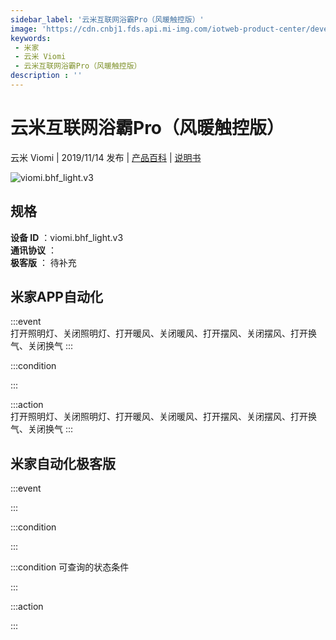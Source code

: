 ```yaml
---
sidebar_label: '云米互联网浴霸Pro（风暖触控版）'
image: 'https://cdn.cnbj1.fds.api.mi-img.com/iotweb-product-center/developer_1572231814166zuSX5G3s.png?GalaxyAccessKeyId=AKVGLQWBOVIRQ3XLEW&Expires=9223372036854775807&Signature=QXTFfJcX4JRhwkmzslJ0KdX6sIY='
keywords: 
 - 米家
 - 云米 Viomi
 - 云米互联网浴霸Pro（风暖触控版）
description : ''
---
```

# 云米互联网浴霸Pro（风暖触控版）

云米 Viomi | 2019/11/14 发布 | [产品百科](https://home.mi.com/webapp/content/baike/product/index.html?model=viomi.bhf_light.v3/) | [说明书](https://home.mi.com/views/introduction.html?model=viomi.bhf_light.v3&region=cn)

![viomi.bhf_light.v3](https://cdn.cnbj1.fds.api.mi-img.com/iotweb-product-center/developer_1572231814166zuSX5G3s.png?GalaxyAccessKeyId=AKVGLQWBOVIRQ3XLEW&Expires=9223372036854775807&Signature=QXTFfJcX4JRhwkmzslJ0KdX6sIY=)

## 规格  
> 
**设备 ID** ：viomi.bhf_light.v3  
**通讯协议** ：  
**极客版**  ： 待补充 


## 米家APP自动化  

:::event  
打开照明灯、关闭照明灯、打开暖风、关闭暖风、打开摆风、关闭摆风、打开换气、关闭换气
:::

:::condition  

:::

:::action   
打开照明灯、关闭照明灯、打开暖风、关闭暖风、打开摆风、关闭摆风、打开换气、关闭换气
:::

## 米家自动化极客版  

:::event  

:::

:::condition  

:::

:::condition 可查询的状态条件  

:::

:::action  

:::

        
